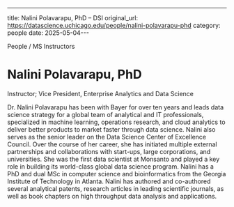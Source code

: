 ---
title: Nalini Polavarapu, PhD – DSI
original_url: https://datascience.uchicago.edu/people/nalini-polavarapu-phd
category: people
date: 2025-05-04---

People / MS Instructors

# Nalini Polavarapu, PhD

Instructor; Vice President, Enterprise Analytics and Data Science

Dr. Nalini Polavarapu has been with Bayer for over ten years and leads data science strategy for a global team of analytical and IT professionals, specialized in machine learning, operations research, and cloud analytics to deliver better products to market faster through data science. Nalini also serves as the senior leader on the Data Science Center of Excellence Council. Over the course of her career, she has initiated multiple external partnerships and collaborations with start-ups, large corporations, and universities. She was the first data scientist at Monsanto and played a key role in building its world-class global data science program. Nalini has a PhD and dual MSc in computer science and bioinformatics from the Georgia Institute of Technology in Atlanta. Nalini has authored and co-authored several analytical patents, research articles in leading scientific journals, as well as book chapters on high throughput data analysis and applications.
